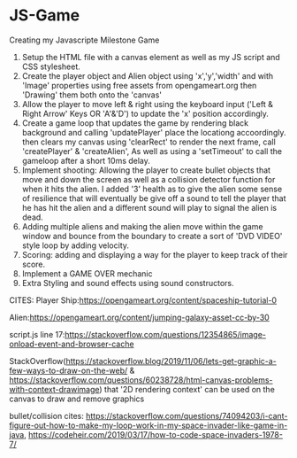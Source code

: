 # JS-Game
Creating my Javascripte Milestone Game

1. Setup the HTML file with a canvas element as well as my JS script and CSS stylesheet.
2. Create the player object and Alien object using 'x','y','width' and with 'Image' properties using free assets from opengameart.org then 'Drawing' them both onto the 'canvas'
3. Allow the player to move left & right using the keyboard input ('Left & Right Arrow' Keys OR 'A'&'D') to update the 'x' position accordingly.
4. Create a game loop that updates the game by rendering black background and calling 'updatePlayer' place the locationg accoordingly. then clears my canvas using 'clearRect' to render the next frame, call 'createPlayer' & 'createAlien', As well as using a 'setTimeout' to call the gameloop after a short 10ms delay.
5. Implement shooting: Allowing the player to create bullet objects that move and down the screen as well as a collision detector function for when it hits the alien. I added '3' health as to give the alien some sense of resilience that will eventually be give off a sound to tell the player that he has hit the alien and a different sound will play to signal the alien is dead.
6. Adding multiple aliens and making the alien move within the game window and bounce from the boundary to create a sort of 'DVD VIDEO' style loop by adding velocity.
8. Scoring: adding and displaying a way for the player to keep track of their score.
9. Implement a GAME OVER mechanic
10. Extra Styling and sound effects using sound constructors.






CITES:
Player Ship:https://opengameart.org/content/spaceship-tutorial-0

Alien:https://opengameart.org/content/jumping-galaxy-asset-cc-by-30

script.js line 17:https://stackoverflow.com/questions/12354865/image-onload-event-and-browser-cache

StackOverflow(https://stackoverflow.blog/2019/11/06/lets-get-graphic-a-few-ways-to-draw-on-the-web/ & https://stackoverflow.com/questions/60238728/html-canvas-problems-with-context-drawimage) that '2D rendering context' can be used on the canvas to draw and remove graphics

bullet/collision cites: https://stackoverflow.com/questions/74094203/i-cant-figure-out-how-to-make-my-loop-work-in-my-space-invader-like-game-in-java, https://codeheir.com/2019/03/17/how-to-code-space-invaders-1978-7/

